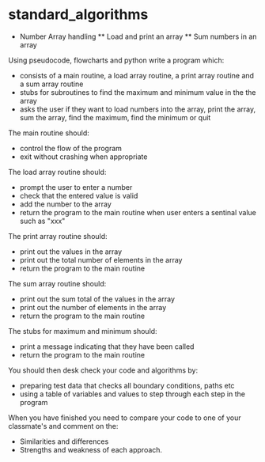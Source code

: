 # standard_algorithms

* Number Array handling
** Load and print an array
** Sum numbers in an array

Using pseudocode, flowcharts and python write a program which:
* consists of a main routine, a load array routine, a print array routine and a sum array routine
* stubs for subroutines to find the maximum and minimum value in the the array
* asks the user if they want to load numbers into the array, print the array, sum the array, find the maximum, find the minimum or quit

The main routine should:
* control the flow of the program
* exit without crashing when appropriate

The load array routine should:
* prompt the user to enter a number
* check that the entered value is valid
* add the number to the array
* return the program to the main routine when user enters a sentinal value such as "xxx"

The print array routine should:
* print out the values in the array
* print out the total number of elements in the array
* return the program to the main routine

The sum array routine should:
* print out the sum total of the values in the array
* print out the number of elements in the array
* return the program to the main routine

The stubs for maximum and minimum should:
* print a message indicating that they have been called
* return the program to the main routine

You should then desk check your code and algorithms by:
* preparing test data that checks all boundary conditions, paths etc
* using a table of variables and values to step through each step in the program

When you have finished you need to compare your code to one of your classmate's and comment on the:
*	Similarities and differences
*	Strengths and weakness of each approach.
